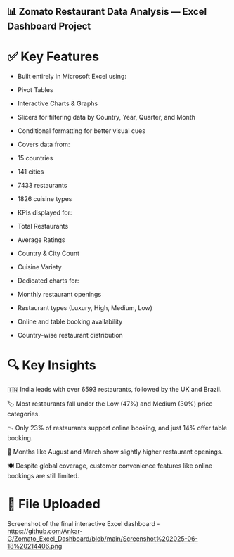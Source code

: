 ## 📊 Zomato Restaurant Data Analysis — Excel Dashboard Project


# ✅ Key Features
- Built entirely in Microsoft Excel using:

- Pivot Tables

- Interactive Charts & Graphs

- Slicers for filtering data by Country, Year, Quarter, and Month

- Conditional formatting for better visual cues

- Covers data from:

- 15 countries

- 141 cities

- 7433 restaurants

- 1826 cuisine types

- KPIs displayed for:

- Total Restaurants

- Average Ratings

- Country & City Count

- Cuisine Variety

- Dedicated charts for:

- Monthly restaurant openings

- Restaurant types (Luxury, High, Medium, Low)

- Online and table booking availability

- Country-wise restaurant distribution

# 🔍 Key Insights
🇮🇳 India leads with over 6593 restaurants, followed by the UK and Brazil.

🏷️ Most restaurants fall under the Low (47%) and Medium (30%) price categories.

📉 Only 23% of restaurants support online booking, and just 14% offer table booking.

📅 Months like August and March show slightly higher restaurant openings.

🍽️ Despite global coverage, customer convenience features like online bookings are still limited.

# 📂 File Uploaded
Screenshot of the final interactive Excel dashboard -  https://github.com/Ankar-G/Zomato_Excel_Dashboard/blob/main/Screenshot%202025-06-18%20214406.png 


